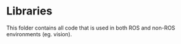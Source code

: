 # Libraries

This folder contains all code that is used in both ROS and non-ROS environments (eg. vision).
